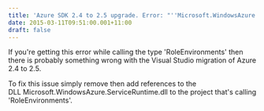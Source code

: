```yaml
---
title: 'Azure SDK 2.4 to 2.5 upgrade. Error: "''Microsoft.WindowsAzure.ServiceRuntime.RoleEnvironment'' exists in both ''Microsoft.WindowsAzure.ServiceRuntime.dll'' and ''Microsoft.WindowsAzure.ServiceRuntime.dll"'
date: 2015-03-11T09:51:00.001+11:00
draft: false
---
```


If you're getting this error while calling the type 'RoleEnvironments' then there is probably something wrong with the Visual Studio migration of Azure 2.4 to 2.5.  
  
To fix this issue simply remove then add references to the DLL Microsoft.WindowsAzure.ServiceRuntime.dll to the project that's calling 'RoleEnvironments'.